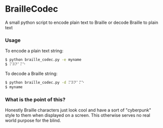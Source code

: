 # BrailleCodec
A small python script to encode plain text to Braille or decode Braille to plain text

### Usage

To encode a plain text string:
```sh
$ python braille_codec.py -e myname
$ ⠍⠽⠝⠁⠍⠑
```


To decode a Braille string:
```sh
$ python braille_codec.py -d ⠍⠽⠝⠁⠍⠑
$ myname
```

### What is the point of this?
Honestly Braille characters just look cool and have a sort of "cyberpunk" style to them when displayed on a screen. This otherwise serves no real world purpose for the blind.
